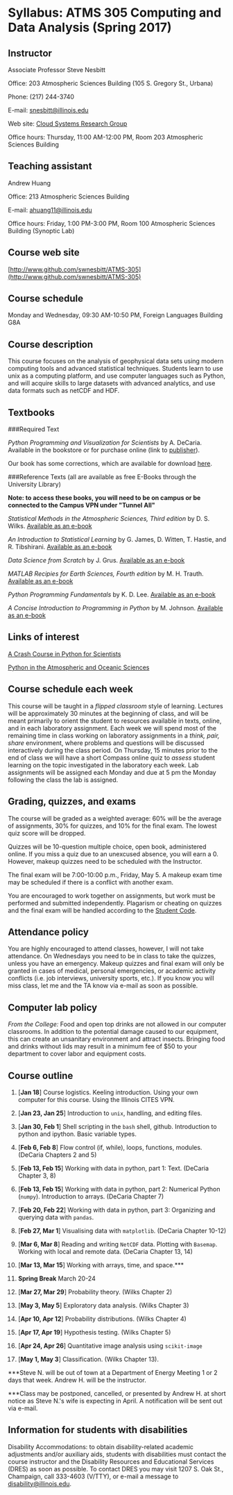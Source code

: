 # Syllabus: ATMS 305 Computing and Data Analysis (Spring 2017)

## Instructor
Associate Professor Steve Nesbitt

Office: 203 Atmospheric Sciences Building (105 S. Gregory St., Urbana)

Phone: (217) 244-3740

E-mail: [snesbitt@illinois.edu](mailto:snesbitt@illinois.edu)

Web site: [Cloud Systems Research Group](http://publish.illinois.edu/snesbitt)

Office hours: Thursday, 11:00 AM-12:00 PM, Room 203 Atmospheric Sciences Building

## Teaching assistant
Andrew Huang

Office: 213 Atmospheric Sciences Building

E-mail: [ahuang11@illinois.edu](mailto:ahuang11@illinois.edu)

Office hours: Friday, 1:00 PM-3:00 PM, Room 100 Atmospheric Sciences Building (Synoptic Lab)

## Course web site
[http://www.github.com/swnesbitt/ATMS-305](http://www.github.com/swnesbitt/ATMS-305)

## Course schedule
Monday and Wednesday, 09:30 AM-10:50 PM, Foreign Languages Building G8A

## Course description

This course focuses on the analysis of geophysical data sets using modern computing tools and advanced statistical techniques. Students learn to use unix as a computing platform, and use computer languages such as Python, and will acquire skills to large datasets with advanced analytics, and use data formats such as netCDF and HDF.

## Textbooks

###Required Text

*Python Programming and Visualization for Scientists* by A. DeCaria. Available in the bookstore or for purchase online (link to [publisher](http://www.sundogpublishing.com/shop/python-programming-and-visualization-for-scientists-alex-decaria/)).

Our book has some corrections, which are available for download [here](http://www.sundogpublishing.com/PythonErrata.pdf).

###Reference Texts (all are available as free E-Books through the University Library)

**Note: to access these books, you will need to be on campus or be connected to the Campus VPN under "Tunnel All"**

*Statistical Methods in the Atmospheric Sciences, Third edition* by D. S. Wilks. [Available as an e-book](http://www.library.uiuc.edu/proxy/go.php?url=http://www.sciencedirect.com/science/book/9780123850225)

*An Introduction to Statistical Learning* by G. James, D. Witten, T. Hastie, and R. Tibshirani. [Available as an e-book](http://www-bcf.usc.edu/~gareth/ISL/ISLR%20First%20Printing.pdf)

*Data Science from Scratch* by J. Grus. [Available as an e-book](http://proquest.safaribooksonline.com/9781491901410)

*MATLAB Recipies for Earth Sciences, Fourth edition* by M. H. Trauth. [Available as an e-book](http://link.springer.com.proxy2.library.illinois.edu/book/10.1007/978-3-662-46244-7)

*Python Programming Fundamentals* by K. D. Lee.  [Available as an e-book](http://www.library.uiuc.edu/proxy/go.php?url=http://dx.doi.org/10.1007/978-1-4471-6642-9)

*A Concise Introduction to Programming in Python* by M. Johnson. [Available as an e-book](http://proquest.safaribooksonline.com.proxy2.library.illinois.edu/book/programming/python/9781439896952)

## Links of interest

[A Crash Course in Python for Scientists](http://nbviewer.ipython.org/gist/rpmuller/5920182)

[Python in the Atmospheric and Oceanic Sciences](http://pyaos.johnny-lin.com)

## Course schedule each week

This course will be taught in a *flipped classroom* style of learning.  Lectures will be approximately 30 minutes at the beginning of class, and will be meant primarily to orient the student to resources available in texts, online, and in each laboratory assignment.  Each week we will spend most of the remaining time in class working on laboratory assignments in a *think, pair, share* environment, where problems and questions will be discussed interactively during the class period.  On Thursday, 15 minutes prior to the end of class we will have a short Compass online quiz to *assess* student learning on the topic investigated in the laboratory each week.  Lab assignments will be assigned each Monday and due at 5 pm the Monday following the class the lab is assigned.

## Grading, quizzes, and exams

The course will be graded as a weighted average: 60% will be the average of assignments, 30% for quizzes, and 10% for the final exam.  The lowest quiz score will be dropped.

Quizzes will be 10-question multiple choice, open book, administered online.  If you miss a quiz due to an unexcused absence, you will earn a 0.  However, makeup quizzes need to be scheduled with the Instructor.

The final exam will be 7:00-10:00 p.m., Friday, May 5.  A makeup exam time may be scheduled if there is a conflict with another exam.

You are encouraged to work together on assignments, but work must be performed and submitted independently.  Plagarism or cheating on quizzes and the final exam will be handled according to the [Student Code](http://admin.illinois.edu/policy/code/article1_part4_1-402.html).

## Attendance policy

You are highly encouraged to attend classes, however, I will not take attendance.  On Wednesdays you need to be in class to take the quizzes, unless you have an emergency.  Makeup quizzes and final exam will only be granted in cases of medical, personal emergencies, or academic activity conflicts (i.e. job interviews, university sports, etc.).  If you know you will miss class, let me and the TA know via e-mail as soon as possible.

## Computer lab policy

*From the College:* Food and open top drinks are not allowed in our computer classrooms. In addition to the potential damage caused to our equipment, this can create an unsanitary environment and attract insects. Bringing food and drinks without lids may result in a minimum fee of $50 to your department to cover labor and equipment costs.

## Course outline

1. [**Jan 18**] Course logistics. Keeling introduction. Using your own computer for this course.  Using the Illinois CITES VPN.

1. [**Jan 23, Jan 25**] Introduction to `unix`, handling, and editing files.

1. [**Jan 30, Feb 1**] Shell scripting in the `bash` shell, github. Introduction to python and ipython. Basic variable types.

1. [**Feb 6, Feb 8**] Flow control (if, while), loops, functions, modules. (DeCaria Chapters 2 and 5)

1. [**Feb 13, Feb 15**] Working with data in python, part 1: Text. (DeCaria Chapter 3, 8)

1. [**Feb 13, Feb 15**] Working with data in python, part 2: Numerical Python (`numpy`). Introduction to arrays. (DeCaria Chapter 7)

1. [**Feb 20, Feb 22**] Working with data in python, part 3: Organizing and querying data with `pandas`.

1. [**Feb 27, Mar 1**] Visualising data with `matplotlib`. (DeCaria Chapter 10-12)

1. [**Mar 6, Mar 8**] Reading and writing `NetCDF` data.  Plotting with `Basemap`.  Working with local and remote data. (DeCaria Chapter 13, 14)

1. [**Mar 13, Mar 15**] Working with arrays, time, and space.***

1. **Spring Break** March 20-24

1. [**Mar 27, Mar 29**] Probability theory. (Wilks Chapter 2)

1. [**May 3, May 5**] Exploratory data analysis. (Wilks Chapter 3)

1. [**Apr 10, Apr 12**] Probability distributions. (Wilks Chapter 4)

1. [**Apr 17, Apr 19**] Hypothesis testing. (Wilks Chapter 5)

1. [**Apr 24, Apr 26**] Quantitative image analysis using `scikit-image`

1. [**May 1, May 3**] Classification. (Wilks Chapter 13).

***Steve N. will be out of town at a Department of Energy Meeting 1 or 2 days that week.  Andrew H. will be the instructor.

***Class may be postponed, cancelled, or presented by Andrew H. at short notice as Steve N.'s wife is expecting in April.  A notification will be sent out via e-mail.

## Information for students with disabilities
Disability Accommodations: to obtain disability-related academic adjustments and/or auxiliary aids, students with disabilities must contact the course instructor and the Disability Resources and Educational Services (DRES) as soon as possible. To contact DRES you may visit 1207 S. Oak St., Champaign, call 333-4603 (V/TTY), or e-mail a message to [disability@illinois.edu](mailto:disability@illinois.edu).
